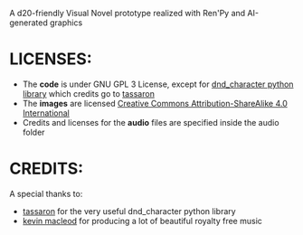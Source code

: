 A d20-friendly Visual Novel prototype realized with Ren'Py and AI-generated graphics

# LICENSES:
* The **code** is under GNU GPL 3 License, except for [dnd_character python library](https://github.com/tassaron/dnd-character) which credits go to [tassaron](https://github.com/tassaron)
* The **images** are licensed [Creative Commons Attribution-ShareAlike 4.0 International](https://creativecommons.org/licenses/by-sa/4.0/)
* Credits and licenses for the **audio** files are specified inside the audio folder

# CREDITS:
A special thanks to:
* [tassaron](https://github.com/tassaron) for the very useful dnd_character python library
* [kevin macleod](https://incompetech.com/music/royalty-free/music.html) for producing a lot of beautiful royalty free music
